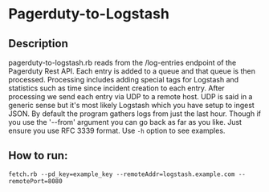 # Pagerduty-to-Logstash
## Description
  pagerduty-to-logstash.rb reads from the /log-entries endpoint of the
Pagerduty Rest API. Each entry is added to a queue and that queue is then
processed. Processing includes adding special tags for Logstash and statistics
such as time since incident creation to each entry. After processing we send
each entry via UDP to a remote host. UDP is said in a generic sense but it's
most likely Logstash which you have setup to ingest JSON. By default the program
gathers logs from just the last hour. Though if you use the '--from' argument
you can go back as far as you like. Just ensure you use RFC 3339 format. Use `-h` option to see examples.

## How to run:
  `fetch.rb --pd_key=example_key --remoteAddr=logstash.example.com --remotePort=8080`
